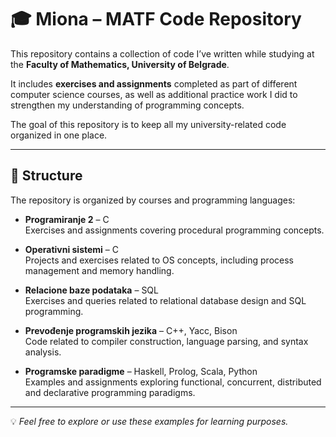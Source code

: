 # 🎓 Miona – MATF Code Repository

This repository contains a collection of code I’ve written while studying at the **Faculty of Mathematics, University of Belgrade**.  

It includes **exercises and assignments** completed as part of different computer science courses, as well as additional practice work I did to strengthen my understanding of programming concepts.

The goal of this repository is to keep all my university-related code organized in one place.

---

## 📂 Structure

The repository is organized by courses and programming languages:

- **Programiranje 2** – C  
  Exercises and assignments covering procedural programming concepts.  

- **Operativni sistemi** – C  
  Projects and exercises related to OS concepts, including process management and memory handling.  

- **Relacione baze podataka** – SQL  
  Exercises and queries related to relational database design and SQL programming.  

- **Prevođenje programskih jezika** – C++, Yacc, Bison  
  Code related to compiler construction, language parsing, and syntax analysis.

- **Programske paradigme** – Haskell, Prolog, Scala, Python  
  Examples and assignments exploring functional, concurrent, distributed and declarative programming paradigms.  

---

💡 *Feel free to explore or use these examples for learning purposes.*
